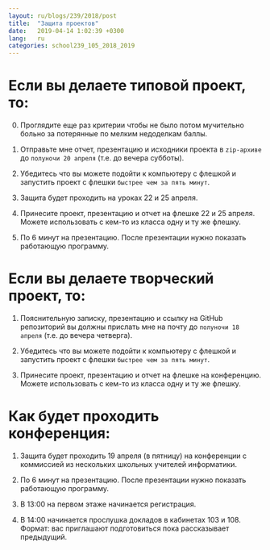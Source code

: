 ```yaml
---
layout: ru/blogs/239/2018/post
title:  "Защита проектов"
date:   2019-04-14 1:02:39 +0300
lang:   ru
categories: school239_105_2018_2019
---
```


Если вы делаете типовой проект, то:
=======

0) Проглядите еще раз критерии чтобы не было потом мучительно больно за потерянные по мелким недоделкам баллы.

1) Отправьте мне отчет, презентацию и исходники проекта в ```zip-архиве``` до ```полуночи 20 апреля``` (т.е. до вечера субботы).

2) Убедитесь что вы можете подойти к компьютеру с флешкой и запустить проект с флешки ```быстрее чем за пять минут```.

3) Защита будет проходить на уроках 22 и 25 апреля.

4) Принесите проект, презентацию и отчет на флешке 22 и 25 апреля. Можете использовать с кем-то из класса одну и ту же флешку.

5) По 6 минут на презентацию. После презентации нужно показать работающую программу.

Если вы делаете творческий проект, то:
=======

1) Пояснительную записку, презентацию и ссылку на GitHub репозиторий вы должны прислать мне на почту до ```полуночи 18 апреля``` (т.е. до вечера четверга).

2) Убедитесь что вы можете подойти к компьютеру с флешкой и запустить проект с флешки ```быстрее чем за пять минут```.

3) Принесите проект, презентацию и отчет на флешке на конференцию. Можете использовать с кем-то из класса одну и ту же флешку.


Как будет проходить конференция:
=======

1) Защита будет проходить 19 апреля (в пятницу) на конференции с коммиссией из нескольких школьных учителей информатики.

2) По 6 минут на презентацию. После презентации нужно показать работающую программу.

3) В 13:00 на первом этаже начинается регистрация.

4) В 14:00 начинается прослушка докладов в кабинетах 103 и 108. Формат: вас приглашают подготовиться пока рассказывает предыдущий.

